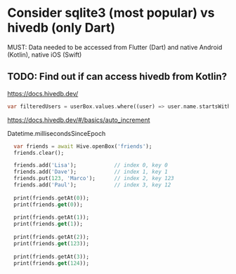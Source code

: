 # Consider sqlite3 (most popular) vs hivedb (only Dart)

MUST: Data needed to be accessed from Flutter (Dart) and native Android (Kotlin),
native iOS (Swift)

## TODO: Find out if can access hivedb from Kotlin?

https://docs.hivedb.dev/

```Dart
var filteredUsers = userBox.values.where((user) => user.name.startsWith('s'));

```

https://docs.hivedb.dev/#/basics/auto_increment

Datetime.millisecondsSinceEpoch

```Dart
  var friends = await Hive.openBox('friends');
  friends.clear();

  friends.add('Lisa');            // index 0, key 0
  friends.add('Dave');            // index 1, key 1
  friends.put(123, 'Marco');      // index 2, key 123
  friends.add('Paul');            // index 3, key 12
 
  print(friends.getAt(0));
  print(friends.get(0));
  
  print(friends.getAt(1));
  print(friends.get(1));
  
  print(friends.getAt(2));
  print(friends.get(123));
  
  print(friends.getAt(3));
  print(friends.get(124));
 ```
